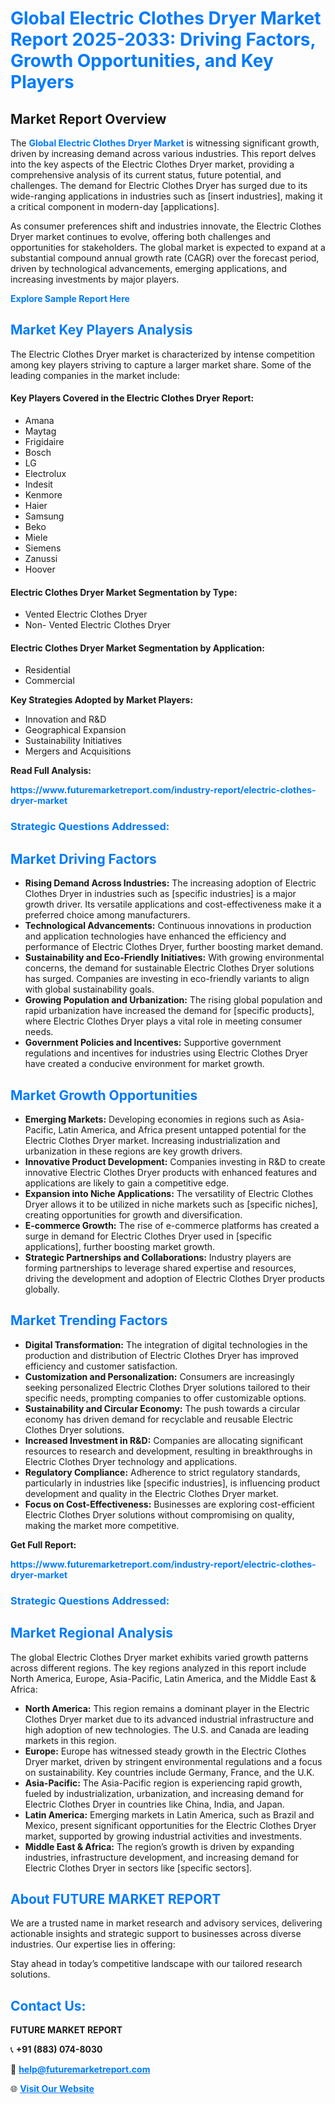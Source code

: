 <h1 style="color: #007BFF;">Global Electric Clothes Dryer Market Report 2025-2033: Driving Factors, Growth Opportunities, and Key Players</h1>

<section id="overview">
<h2>Market Report Overview</h2>
<p>The <a href="https://www.futuremarketreport.com/industry-report/electric-clothes-dryer-market" style="color: #007BFF; text-decoration: none;"><strong>Global Electric Clothes Dryer Market</strong></a> is witnessing significant growth, driven by increasing demand across various industries. This report delves into the key aspects of the Electric Clothes Dryer market, providing a comprehensive analysis of its current status, future potential, and challenges. The demand for Electric Clothes Dryer has surged due to its wide-ranging applications in industries such as [insert industries], making it a critical component in modern-day [applications].</p>
<p>As consumer preferences shift and industries innovate, the Electric Clothes Dryer market continues to evolve, offering both challenges and opportunities for stakeholders. The global market is expected to expand at a substantial compound annual growth rate (CAGR) over the forecast period, driven by technological advancements, emerging applications, and increasing investments by major players.</p>
</section>

<section id="overview">
<p><a href="https://www.futuremarketreport.com/request-sample/reportId=82088" style="color: #007BFF; text-decoration: none;"><strong>Explore Sample Report Here</strong></a></p>
</section>

<section id="key-players">
<h2 style="color: #007BFF;">Market Key Players Analysis</h2>
<p>The Electric Clothes Dryer market is characterized by intense competition among key players striving to capture a larger market share. Some of the leading companies in the market include:</p>
<h4>Key Players Covered in the Electric Clothes Dryer Report:</h4>
<ul><li>Amana</li><li>Maytag</li><li>Frigidaire</li><li>Bosch</li><li>LG</li><li>Electrolux</li><li>Indesit</li><li>Kenmore</li><li>Haier</li><li>Samsung</li><li>Beko</li><li>Miele</li><li>Siemens</li><li>Zanussi</li><li>Hoover</li></ul>
<h4>Electric Clothes Dryer Market Segmentation by Type:</h4>
<ul><li>Vented Electric Clothes Dryer</li><li>Non- Vented Electric Clothes Dryer</li></ul>

<h4>Electric Clothes Dryer Market Segmentation by Application:</h4>
<ul><li>Residential</li><li>Commercial</li></ul>
<p><strong>Key Strategies Adopted by Market Players:</strong></p>
<ul>
<li>Innovation and R&D</li>
<li>Geographical Expansion</li>
<li>Sustainability Initiatives</li>
<li>Mergers and Acquisitions</li>
</ul>
</section>

<section>
<p><strong>Read Full Analysis: </strong></p><a href="https://www.futuremarketreport.com/industry-report/electric-clothes-dryer-market" style="color: #007BFF; text-decoration: none;"><strong>https://www.futuremarketreport.com/industry-report/electric-clothes-dryer-market</strong></a>
<h3 style="color: #007BFF;">Strategic Questions Addressed:</h3>
</section>

<section id="driving-factors">
<h2 style="color: #007BFF;">Market Driving Factors</h2>
<ul>
<li><strong>Rising Demand Across Industries:</strong> The increasing adoption of Electric Clothes Dryer in industries such as [specific industries] is a major growth driver. Its versatile applications and cost-effectiveness make it a preferred choice among manufacturers.</li>
<li><strong>Technological Advancements:</strong> Continuous innovations in production and application technologies have enhanced the efficiency and performance of Electric Clothes Dryer, further boosting market demand.</li>
<li><strong>Sustainability and Eco-Friendly Initiatives:</strong> With growing environmental concerns, the demand for sustainable Electric Clothes Dryer solutions has surged. Companies are investing in eco-friendly variants to align with global sustainability goals.</li>
<li><strong>Growing Population and Urbanization:</strong> The rising global population and rapid urbanization have increased the demand for [specific products], where Electric Clothes Dryer plays a vital role in meeting consumer needs.</li>
<li><strong>Government Policies and Incentives:</strong> Supportive government regulations and incentives for industries using Electric Clothes Dryer have created a conducive environment for market growth.</li>
</ul>
</section>

<section id="growth-opportunities">
<h2 style="color: #007BFF;">Market Growth Opportunities</h2>
<ul>
<li><strong>Emerging Markets:</strong> Developing economies in regions such as Asia-Pacific, Latin America, and Africa present untapped potential for the Electric Clothes Dryer market. Increasing industrialization and urbanization in these regions are key growth drivers.</li>
<li><strong>Innovative Product Development:</strong> Companies investing in R&D to create innovative Electric Clothes Dryer products with enhanced features and applications are likely to gain a competitive edge.</li>
<li><strong>Expansion into Niche Applications:</strong> The versatility of Electric Clothes Dryer allows it to be utilized in niche markets such as [specific niches], creating opportunities for growth and diversification.</li>
<li><strong>E-commerce Growth:</strong> The rise of e-commerce platforms has created a surge in demand for Electric Clothes Dryer used in [specific applications], further boosting market growth.</li>
<li><strong>Strategic Partnerships and Collaborations:</strong> Industry players are forming partnerships to leverage shared expertise and resources, driving the development and adoption of Electric Clothes Dryer products globally.</li>
</ul>
</section>

<section id="trending-factors">
<h2 style="color: #007BFF;">Market Trending Factors</h2>
<ul>
<li><strong>Digital Transformation:</strong> The integration of digital technologies in the production and distribution of Electric Clothes Dryer has improved efficiency and customer satisfaction.</li>
<li><strong>Customization and Personalization:</strong> Consumers are increasingly seeking personalized Electric Clothes Dryer solutions tailored to their specific needs, prompting companies to offer customizable options.</li>
<li><strong>Sustainability and Circular Economy:</strong> The push towards a circular economy has driven demand for recyclable and reusable Electric Clothes Dryer solutions.</li>
<li><strong>Increased Investment in R&D:</strong> Companies are allocating significant resources to research and development, resulting in breakthroughs in Electric Clothes Dryer technology and applications.</li>
<li><strong>Regulatory Compliance:</strong> Adherence to strict regulatory standards, particularly in industries like [specific industries], is influencing product development and quality in the Electric Clothes Dryer market.</li>
<li><strong>Focus on Cost-Effectiveness:</strong> Businesses are exploring cost-efficient Electric Clothes Dryer solutions without compromising on quality, making the market more competitive.</li>
</ul>
</section>

<section>
<p><strong>Get Full Report: </strong></p><a href="https://www.futuremarketreport.com/industry-report/electric-clothes-dryer-market" style="color: #007BFF; text-decoration: none;"><strong>https://www.futuremarketreport.com/industry-report/electric-clothes-dryer-market</strong></a>
<h3 style="color: #007BFF;">Strategic Questions Addressed:</h3>
</section>


<section id="regional-analysis">
<h2 style="color: #007BFF;">Market Regional Analysis</h2>
<p>The global Electric Clothes Dryer market exhibits varied growth patterns across different regions. The key regions analyzed in this report include North America, Europe, Asia-Pacific, Latin America, and the Middle East & Africa:</p>
<ul>
<li><strong>North America:</strong> This region remains a dominant player in the Electric Clothes Dryer market due to its advanced industrial infrastructure and high adoption of new technologies. The U.S. and Canada are leading markets in this region.</li>
<li><strong>Europe:</strong> Europe has witnessed steady growth in the Electric Clothes Dryer market, driven by stringent environmental regulations and a focus on sustainability. Key countries include Germany, France, and the U.K.</li>
<li><strong>Asia-Pacific:</strong> The Asia-Pacific region is experiencing rapid growth, fueled by industrialization, urbanization, and increasing demand for Electric Clothes Dryer in countries like China, India, and Japan.</li>
<li><strong>Latin America:</strong> Emerging markets in Latin America, such as Brazil and Mexico, present significant opportunities for the Electric Clothes Dryer market, supported by growing industrial activities and investments.</li>
<li><strong>Middle East & Africa:</strong> The region’s growth is driven by expanding industries, infrastructure development, and increasing demand for Electric Clothes Dryer in sectors like [specific sectors].</li>
</ul>
</section>

<footer>
<h2 style="color: #007BFF;">About FUTURE MARKET REPORT</h2>
<p>We are a trusted name in market research and advisory services, delivering actionable insights and strategic support to businesses across diverse industries. Our expertise lies in offering:</p>

<p>Stay ahead in today’s competitive landscape with our tailored research solutions.</p>

<h2 style="color: #007BFF;">Contact Us:</h2>
<p><strong>FUTURE MARKET REPORT</strong></p>
<p>📞 <strong>+91 (883) 074-8030</strong></p>
<p>📧 <strong><a href="mailto:help@futuremarketreport.com" style="color: #007BFF;">help@futuremarketreport.com</a></strong></p>
<p>🌐 <strong><a href="https://www.futuremarketreport.com/" style="color: #007BFF;">Visit Our Website</a></strong></p>
</footer>